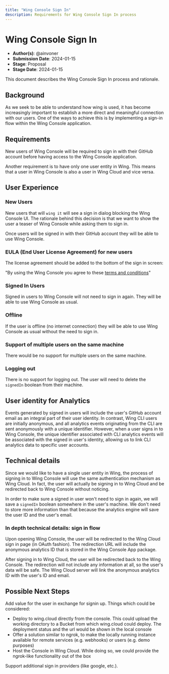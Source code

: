 ```yaml
---
title: "Wing Console Sign In"
description: Requirements for Wing Console Sign In process
---
```


# Wing Console Sign In

- **Author(s)**: @ainvoner
- **Submission Date**: 2024-01-15
- **Stage**: Proposal
- **Stage Date**: 2024-01-15

This document describes the Wing Console Sign In process and rationale.

## Background

As we seek to be able to understand how wing is used, it has become increasingly important to establish a more direct and meaningful connection with our users.
One of the ways to achieve this is by implementing a sign-in flow within the Wing Console application.

## Requirements

New users of Wing Console will be required to sign in with their GitHub account before having access to the Wing Console application.

Another requirement is to have only one user entity in Wing. This means that a user in Wing Console is also a user in Wing Cloud and vice versa.

## User Experience

### New Users

New users that will `wing it` will see a sign in dialog blocking the Wing Console UI. The rationale behind this decision is that we want to show the user a teaser of Wing Console while asking them to sign in.

Once users will be signed in with their GitHub account they will be able to use Wing Console.

### EULA (End User License Agreement) for new users

The license agreement should be added to the bottom of the sign in screen:

"By using the Wing Console you agree to these [terms and conditions](#)"

### Signed In Users

Signed in users to Wing Console will not need to sign in again. They will be able to use Wing Console as usual.

### Offline

If the user is offline (no internet connection) they will be able to use Wing Console as usual without the need to sign in.

### Support of multiple users on the same machine

There would be no support for multiple users on the same machine.

### Logging out

There is no support for logging out. The user will need to delete the `signedIn` boolean from their machine.

## User identity for Analytics

Events generated by signed in users will include the user's GitHub account email as an integral part of their user identity.
In contrast, Wing CLI users are initially anonymous, and all analytics events originating from the CLI are sent anonymously with a unique identifier.
However, when a user signs in to Wing Console, the unique identifier associated with CLI analytics events will be associated with the signed in user's identity, allowing us to link CLI analytics data to specific user accounts.

## Technical details

Since we would like to have a single user entity in Wing, the process of signing in to Wing Console will use the same authentication mechanism as Wing Cloud.
In fact, the user will actually be signing in to Wing Cloud and be redirected back to Wing Console without noticing.

In order to make sure a signed in user won't need to sign in again, we will save a `signedIn` boolean somewhere in the user's machine. We don't need to store more information than that because the analytics engine will save the user ID and the user's email.

### In depth technical details: sign in flow

Upon opening Wing Console, the user will be redirected to the Wing Cloud sign in page (in OAuth fashion). The redirection URL will include the anonymous analytics ID that is stored in the Wing Console App package.

After signing in to Wing Cloud, the user will be redirected back to the Wing Console. The redirection will not include any information at all, so the user's data will be safe. The Wing Cloud server will link the anonymous analytics ID with the user's ID and email.

## Possible Next Steps

Add value for the user in exchange for signin up. Things which could be considered:

- Deploy to wing.cloud directly from the console. This could upload the working directory to a Bucket from which wing.cloud could deploy. The deployment status and the url would be shown in the local console
- Offer a solution similar to ngrok, to make the locally running instance available for remote services (e.g. webhooks) or users (e.g. demo purposes)
- Host the Console in Wing Cloud. While doing so, we could provide the ngrok-like functionality out of the box

Support additional sign in providers (like google, etc.).
